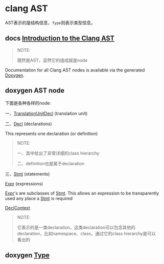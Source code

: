# clang AST	

AST表示的是结构信息，`Type`则表示类型信息。

## docs [Introduction to the Clang AST](https://clang.llvm.org/docs/IntroductionToTheClangAST.html)

> NOTE: 
>
> 既然是AST，显然它的组成就是node

Documentation for all Clang AST nodes is available via the generated [Doxygen](https://clang.llvm.org/doxygen).





## doxygen AST node

下面是各种各样的node: 

一、[TranslationUnitDecl](https://clang.llvm.org/doxygen/classclang_1_1TranslationUnitDecl.html) (translation unit)

二、[Decl](https://clang.llvm.org/doxygen/classclang_1_1Decl.html) (declarations)

This represents one declaration (or definition)



> NOTE: 
>
> 一、其中给出了非常详细的class hierarchy
>
> 二、definition也是属于declaration

三、[Stmt](https://clang.llvm.org/doxygen/classclang_1_1Stmt.html) (statements)

[Expr](https://clang.llvm.org/doxygen/classclang_1_1Expr.html) (expressions) 

[Expr](https://clang.llvm.org/doxygen/classclang_1_1Expr.html)'s are subclasses of [Stmt](https://clang.llvm.org/doxygen/classclang_1_1Stmt.html). This allows an expression to be transparently used any place a [Stmt](https://clang.llvm.org/doxygen/classclang_1_1Stmt.html) is required



[DeclContext](https://clang.llvm.org/doxygen/classclang_1_1DeclContext.html) 

> NOTE: 
>
> 它表示的是一类declaration，这类declaration可以包含其他的declaration，比如namespace、class，通过它的class hierarchy是可以看出的
>
> 



## doxygen [Type](https://clang.llvm.org/doxygen/classclang_1_1Type.html)

